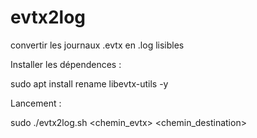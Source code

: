 # evtx2log
convertir les journaux .evtx en .log lisibles

Installer les dépendences :

sudo apt install rename libevtx-utils -y


Lancement :

sudo ./evtx2log.sh <chemin_evtx> <chemin_destination>
